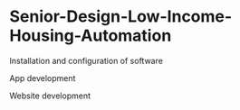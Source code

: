 # Senior-Design-Low-Income-Housing-Automation

Installation and configuration of software

App development

Website development
